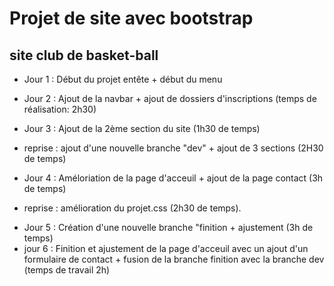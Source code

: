 # Projet de site avec bootstrap
## site club de basket-ball
- Jour 1 : Début du projet entête + début du menu

- Jour 2 : Ajout de la navbar + ajout de dossiers d'inscriptions (temps de réalisation: 2h30)
- Jour 3 : Ajout de la 2ème section du site (1h30 de temps)
 + reprise : ajout d'une nouvelle branche "dev" + ajout de 3 sections (2H30 de temps)

- Jour 4 : Améloriation de la page d'acceuil + ajout de la page contact (3h de temps) 
+ reprise : amélioration du projet.css (2h30 de temps).
- Jour 5 : Création d'une nouvelle branche "finition + ajustement (3h de temps)
- jour 6 : Finition et ajustement de la page d'acceuil avec un ajout d'un formulaire de contact + fusion de la branche finition avec la branche dev (temps de travail 2h)